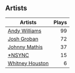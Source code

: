 ## Artists
Artists | Plays 
----- | -----: 
[Andy Williams](/artists/andy-williams-16425) | 99
[Josh Groban](/artists/josh-groban-58260) | 72
[Johnny Mathis](/artists/johnny-mathis-14581) | 37
[*NSYNC](/artists/nsync-31882) | 15
[Whitney Houston](/artists/whitney-houston-87166) | 6


